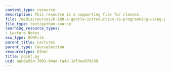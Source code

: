 ```yaml
---
content_type: resource
description: This resource is a supporting file for classes.
file: /media/courses/6-189-a-gentle-introduction-to-programming-using-python-january-iap-2011/aab8a55d700394adfa4d1df3ee870259_point.py
file_type: text/python-source
learning_resource_types:
- Lecture Notes
ocw_type: OCWFile
parent_title: Lectures
parent_type: CourseSection
resourcetype: Other
title: point.py
uid: aab8a55d-7003-94ad-fa4d-1df3ee870259
---
```

